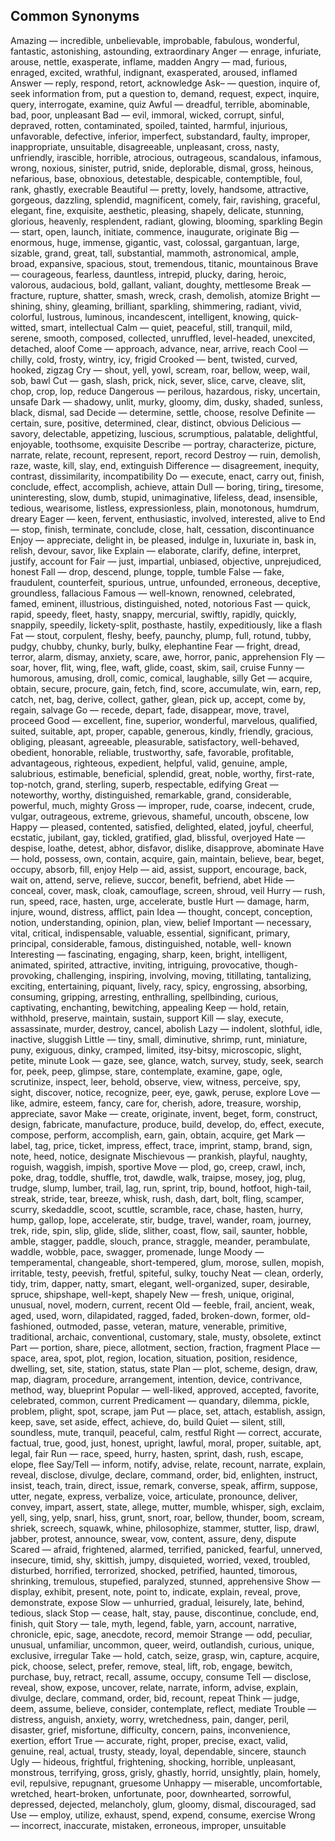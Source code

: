 ## Common Synonyms

Amazing — incredible, unbelievable, improbable, fabulous, wonderful, fantastic,
astonishing, astounding, extraordinary
Anger — enrage, infuriate, arouse, nettle, exasperate, inflame, madden
Angry — mad, furious, enraged, excited, wrathful, indignant, exasperated,
aroused, inflamed
Answer — reply, respond, retort, acknowledge
Ask– — question, inquire of, seek information from, put a question to, demand,
request, expect, inquire, query, interrogate, examine, quiz
Awful — dreadful, terrible, abominable, bad, poor, unpleasant
Bad — evil, immoral, wicked, corrupt, sinful, depraved, rotten, contaminated,
spoiled, tainted, harmful, injurious, unfavorable, defective, inferior, imperfect,
substandard, faulty, improper, inappropriate, unsuitable, disagreeable,
unpleasant, cross, nasty, unfriendly, irascible, horrible, atrocious, outrageous,
scandalous, infamous, wrong, noxious, sinister, putrid, snide, deplorable, dismal,
gross, heinous, nefarious, base, obnoxious, detestable, despicable, contemptible,
foul, rank, ghastly, execrable
Beautiful — pretty, lovely, handsome, attractive, gorgeous, dazzling, splendid,
magnificent, comely, fair, ravishing, graceful, elegant, fine, exquisite, aesthetic,
pleasing, shapely, delicate, stunning, glorious, heavenly, resplendent, radiant,
glowing, blooming, sparkling
Begin — start, open, launch, initiate, commence, inaugurate, originate
Big — enormous, huge, immense, gigantic, vast, colossal, gargantuan, large,
sizable, grand, great, tall, substantial, mammoth, astronomical, ample, broad,
expansive, spacious, stout, tremendous, titanic, mountainous
Brave — courageous, fearless, dauntless, intrepid, plucky, daring, heroic,
valorous, audacious, bold, gallant, valiant, doughty, mettlesome
Break — fracture, rupture, shatter, smash, wreck, crash, demolish, atomize
Bright — shining, shiny, gleaming, brilliant, sparkling, shimmering, radiant, vivid,
colorful, lustrous, luminous, incandescent, intelligent, knowing, quick-witted,
smart, intellectual
Calm — quiet, peaceful, still, tranquil, mild, serene, smooth, composed, collected,
unruffled, level-headed, unexcited, detached, aloof
Come — approach, advance, near, arrive, reach
Cool — chilly, cold, frosty, wintry, icy, frigid
Crooked — bent, twisted, curved, hooked, zigzag
Cry — shout, yell, yowl, scream, roar, bellow, weep, wail, sob, bawl
Cut — gash, slash, prick, nick, sever, slice, carve, cleave, slit, chop, crop, lop,
reduce
Dangerous — perilous, hazardous, risky, uncertain, unsafe
Dark — shadowy, unlit, murky, gloomy, dim, dusky, shaded, sunless, black,
dismal, sad
Decide — determine, settle, choose, resolve
Definite — certain, sure, positive, determined, clear, distinct, obvious
Delicious — savory, delectable, appetizing, luscious, scrumptious, palatable,
delightful, enjoyable, toothsome, exquisite
Describe — portray, characterize, picture, narrate, relate, recount, represent,
report, record
Destroy — ruin, demolish, raze, waste, kill, slay, end, extinguish
Difference — disagreement, inequity, contrast, dissimilarity, incompatibility
Do — execute, enact, carry out, finish, conclude, effect, accomplish, achieve,
attain
Dull — boring, tiring„ tiresome, uninteresting, slow, dumb, stupid, unimaginative,
lifeless, dead, insensible, tedious, wearisome, listless, expressionless, plain,
monotonous, humdrum, dreary
Eager — keen, fervent, enthusiastic, involved, interested, alive to
End — stop, finish, terminate, conclude, close, halt, cessation, discontinuance
Enjoy — appreciate, delight in, be pleased, indulge in, luxuriate in, bask in, relish,
devour, savor, like
Explain — elaborate, clarify, define, interpret, justify, account for
Fair — just, impartial, unbiased, objective, unprejudiced, honest
Fall — drop, descend, plunge, topple, tumble
False — fake, fraudulent, counterfeit, spurious, untrue, unfounded, erroneous,
deceptive, groundless, fallacious
Famous — well-known, renowned, celebrated, famed, eminent, illustrious,
distinguished, noted, notorious
Fast — quick, rapid, speedy, fleet, hasty, snappy, mercurial, swiftly, rapidly,
quickly, snappily, speedily, lickety-split, posthaste, hastily, expeditiously, like a
flash
Fat — stout, corpulent, fleshy, beefy, paunchy, plump, full, rotund, tubby, pudgy,
chubby, chunky, burly, bulky, elephantine
Fear — fright, dread, terror, alarm, dismay, anxiety, scare, awe, horror, panic,
apprehension
Fly — soar, hover, flit, wing, flee, waft, glide, coast, skim, sail, cruise
Funny — humorous, amusing, droll, comic, comical, laughable, silly
Get — acquire, obtain, secure, procure, gain, fetch, find, score, accumulate, win,
earn, rep, catch, net, bag, derive, collect, gather, glean, pick up, accept, come by,
regain, salvage
Go — recede, depart, fade, disappear, move, travel, proceed
Good — excellent, fine, superior, wonderful, marvelous, qualified, suited,
suitable, apt, proper, capable, generous, kindly, friendly, gracious, obliging,
pleasant, agreeable, pleasurable, satisfactory, well-behaved, obedient, honorable,
reliable, trustworthy, safe, favorable, profitable, advantageous, righteous,
expedient, helpful, valid, genuine, ample, salubrious, estimable, beneficial,
splendid, great, noble, worthy, first-rate, top-notch, grand, sterling, superb,
respectable, edifying
Great — noteworthy, worthy, distinguished, remarkable, grand, considerable,
powerful, much, mighty
Gross — improper, rude, coarse, indecent, crude, vulgar, outrageous, extreme,
grievous, shameful, uncouth, obscene, low
Happy — pleased, contented, satisfied, delighted, elated, joyful, cheerful,
ecstatic, jubilant, gay, tickled, gratified, glad, blissful, overjoyed
Hate — despise, loathe, detest, abhor, disfavor, dislike, disapprove, abominate
Have — hold, possess, own, contain, acquire, gain, maintain, believe, bear, beget,
occupy, absorb, fill, enjoy
Help — aid, assist, support, encourage, back, wait on, attend, serve, relieve,
succor, benefit, befriend, abet
Hide — conceal, cover, mask, cloak, camouflage, screen, shroud, veil
Hurry — rush, run, speed, race, hasten, urge, accelerate, bustle
Hurt — damage, harm, injure, wound, distress, afflict, pain
Idea — thought, concept, conception, notion, understanding, opinion, plan, view,
belief
Important — necessary, vital, critical, indispensable, valuable, essential,
significant, primary, principal, considerable, famous, distinguished, notable, well-
known
Interesting — fascinating, engaging, sharp, keen, bright, intelligent, animated,
spirited, attractive, inviting, intriguing, provocative, though-provoking,
challenging, inspiring, involving, moving, titillating, tantalizing, exciting,
entertaining, piquant, lively, racy, spicy, engrossing, absorbing, consuming,
gripping, arresting, enthralling, spellbinding, curious, captivating, enchanting,
bewitching, appealing
Keep — hold, retain, withhold, preserve, maintain, sustain, support
Kill — slay, execute, assassinate, murder, destroy, cancel, abolish
Lazy — indolent, slothful, idle, inactive, sluggish
Little — tiny, small, diminutive, shrimp, runt, miniature, puny, exiguous, dinky,
cramped, limited, itsy-bitsy, microscopic, slight, petite, minute
Look — gaze, see, glance, watch, survey, study, seek, search for, peek, peep,
glimpse, stare, contemplate, examine, gape, ogle, scrutinize, inspect, leer, behold,
observe, view, witness, perceive, spy, sight, discover, notice, recognize, peer, eye,
gawk, peruse, explore
Love — like, admire, esteem, fancy, care for, cherish, adore, treasure, worship,
appreciate, savor
Make — create, originate, invent, beget, form, construct, design, fabricate,
manufacture, produce, build, develop, do, effect, execute, compose, perform,
accomplish, earn, gain, obtain, acquire, get
Mark — label, tag, price, ticket, impress, effect, trace, imprint, stamp, brand, sign,
note, heed, notice, designate
Mischievous — prankish, playful, naughty, roguish, waggish, impish, sportive
Move — plod, go, creep, crawl, inch, poke, drag, toddle, shuffle, trot, dawdle,
walk, traipse, mosey, jog, plug, trudge, slump, lumber, trail, lag, run, sprint, trip,
bound, hotfoot, high-tail, streak, stride, tear, breeze, whisk, rush, dash, dart, bolt,
fling, scamper, scurry, skedaddle, scoot, scuttle, scramble, race, chase, hasten,
hurry, hump, gallop, lope, accelerate, stir, budge, travel, wander, roam, journey,
trek, ride, spin, slip, glide, slide, slither, coast, flow, sail, saunter, hobble, amble,
stagger, paddle, slouch, prance, straggle, meander, perambulate, waddle, wobble,
pace, swagger, promenade, lunge
Moody — temperamental, changeable, short-tempered, glum, morose, sullen,
mopish, irritable, testy, peevish, fretful, spiteful, sulky, touchy
Neat — clean, orderly, tidy, trim, dapper, natty, smart, elegant, well-organized,
super, desirable, spruce, shipshape, well-kept, shapely
New — fresh, unique, original, unusual, novel, modern, current, recent
Old — feeble, frail, ancient, weak, aged, used, worn, dilapidated, ragged, faded,
broken-down, former, old-fashioned, outmoded, passe, veteran, mature,
venerable, primitive, traditional, archaic, conventional, customary, stale, musty,
obsolete, extinct
Part — portion, share, piece, allotment, section, fraction, fragment
Place — space, area, spot, plot, region, location, situation, position, residence,
dwelling, set, site, station, status, state
Plan — plot, scheme, design, draw, map, diagram, procedure, arrangement,
intention, device, contrivance, method, way, blueprint
Popular — well-liked, approved, accepted, favorite, celebrated, common, current
Predicament — quandary, dilemma, pickle, problem, plight, spot, scrape, jam
Put — place, set, attach, establish, assign, keep, save, set aside, effect, achieve,
do, build
Quiet — silent, still, soundless, mute, tranquil, peaceful, calm, restful
Right — correct, accurate, factual, true, good, just, honest, upright, lawful, moral,
proper, suitable, apt, legal, fair
Run — race, speed, hurry, hasten, sprint, dash, rush, escape, elope, flee
Say/Tell — inform, notify, advise, relate, recount, narrate, explain, reveal,
disclose, divulge, declare, command, order, bid, enlighten, instruct, insist, teach,
train, direct, issue, remark, converse, speak, affirm, suppose, utter, negate,
express, verbalize, voice, articulate, pronounce, deliver, convey, impart, assert,
state, allege, mutter, mumble, whisper, sigh, exclaim, yell, sing, yelp, snarl, hiss,
grunt, snort, roar, bellow, thunder, boom, scream, shriek, screech, squawk,
whine, philosophize, stammer, stutter, lisp, drawl, jabber, protest, announce,
swear, vow, content, assure, deny, dispute
Scared — afraid, frightened, alarmed, terrified, panicked, fearful, unnerved,
insecure, timid, shy, skittish, jumpy, disquieted, worried, vexed, troubled,
disturbed, horrified, terrorized, shocked, petrified, haunted, timorous, shrinking,
tremulous, stupefied, paralyzed, stunned, apprehensive
Show — display, exhibit, present, note, point to, indicate, explain, reveal, prove,
demonstrate, expose
Slow — unhurried, gradual, leisurely, late, behind, tedious, slack
Stop — cease, halt, stay, pause, discontinue, conclude, end, finish, quit
Story — tale, myth, legend, fable, yarn, account, narrative, chronicle, epic, sage,
anecdote, record, memoir
Strange — odd, peculiar, unusual, unfamiliar, uncommon, queer, weird,
outlandish, curious, unique, exclusive, irregular
Take — hold, catch, seize, grasp, win, capture, acquire, pick, choose, select,
prefer, remove, steal, lift, rob, engage, bewitch, purchase, buy, retract, recall,
assume, occupy, consume
Tell — disclose, reveal, show, expose, uncover, relate, narrate, inform, advise,
explain, divulge, declare, command, order, bid, recount, repeat
Think — judge, deem, assume, believe, consider, contemplate, reflect, mediate
Trouble — distress, anguish, anxiety, worry, wretchedness, pain, danger, peril,
disaster, grief, misfortune, difficulty, concern, pains, inconvenience, exertion,
effort
True — accurate, right, proper, precise, exact, valid, genuine, real, actual, trusty,
steady, loyal, dependable, sincere, staunch
Ugly — hideous, frightful, frightening, shocking, horrible, unpleasant, monstrous,
terrifying, gross, grisly, ghastly, horrid, unsightly, plain, homely, evil, repulsive,
repugnant, gruesome
Unhappy — miserable, uncomfortable, wretched, heart-broken, unfortunate,
poor, downhearted, sorrowful, depressed, dejected, melancholy, glum, gloomy,
dismal, discouraged, sad
Use — employ, utilize, exhaust, spend, expend, consume, exercise
Wrong — incorrect, inaccurate, mistaken, erroneous, improper, unsuitable